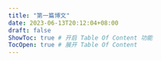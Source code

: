 ```yaml
---
title: "第一篇博文"
date: 2023-06-13T20:12:04+08:00
draft: false
ShowToc: true # 开启 Table Of Content 功能
TocOpen: true # 展开 Table Of Content
---
```


